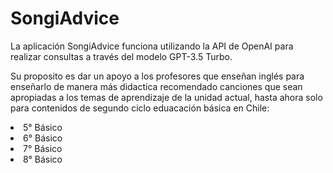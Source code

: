 <h1>SongiAdvice</h1>
<p>La aplicación SongiAdvice funciona utilizando la API de OpenAI para realizar consultas a través del modelo GPT-3.5 Turbo.</p>
<p>Su proposito es dar un apoyo a los profesores que enseñan inglés para enseñarlo de manera más didactica recomendado canciones
que sean apropiadas a los temas de aprendizaje de la unidad actual, hasta ahora solo para contenidos de segundo ciclo eduacación básica en Chile:</p>
<lu>
  <li>5° Básico</li>
  <li>6° Básico</li>
  <li>7° Básico</li>
  <li>8° Básico</li>
</lu>
